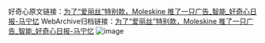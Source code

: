 好奇心原文链接：[为了“爱丽丝”特别款，Moleskine 推了一只广告_智能_好奇心日报-马宁忆](https://www.qdaily.com/articles/9509.html)
WebArchive归档链接：[为了“爱丽丝”特别款，Moleskine 推了一只广告_智能_好奇心日报-马宁忆](http://web.archive.org/web/20170808074228/http://www.qdaily.com:80/articles/9509.html)
![image](http://ww3.sinaimg.cn/large/007d5XDpgy1g3w1zulye5j30u02wrkdo)